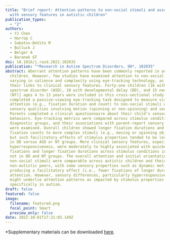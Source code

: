 ```yaml
---
title: "Brief report: Attention patterns to non-social stimuli and associations
  with sensory features in autistic children"
publication_types:
  - "2"
authors:
  - YJ Chen
  - Harrop C
  - Sabatos-DeVito M
  - Bulluck J
  - Belger A
  - Baranek GT
doi: 10.1016/j.rasd.2022.102035
publication: "*Research in Autism Spectrum Disorders, 98*, 102035"
abstract: Aberrant attention patterns have been commonly reported in autistic
  children. However, few studies have examined attention to non-social stimuli
  varying in salience and complexity using eye-tracking technology, as well as
  their links to clinical sensory features. Forty-one children [16 with autism
  spectrum disorder (ASD), 10 with developmental delay (DD), and 15 neurotypical
  (NT)] ages 4 to 13 years were included in this cross-sectional study. Children
  completed a passive-viewing eye-tracking task designed to measure visual
  attention (e.g., fixation duration and count) to non-social stimuli with
  sensory qualities involving motion (spinning or non-spinning) and sound.
  Parents completed a clinical questionnaire about their child’s sensory
  behaviors. Eye-tracking metrics were compared across stimulus conditions and
  diagnostic groups, and their associations with parent-report sensory features
  were examined. Overall children showed longer fixation durations and fewer
  fixation counts to more complex stimuli (e.g., moving or spinning objects),
  but such facilitatory effects of stimulus properties tended to be less evident
  in DD versus ASD or NT groups. More clinical sensory features, especially
  hyperresponsiveness, were moderately to highly associated with quicker initial
  fixations and longer fixation durations across stimulus conditions in ASD, but
  not in DD and NT groups. The overall attention and initial orientation to
  non-social stimuli were comparable across autistic children and their
  non-autistic peers, with some sensory properties such as dynamic motion
  producing a facilitatory effect (i.e., fewer fixations of longer durations) on
  attention. However, sensory differences, particularly hyperresponsiveness,
  might underlie attention patterns as impacted by stimulus properties
  specifically in autism.
draft: false
featured: false
image:
  filename: featured.png
  focal_point: Smart
  preview_only: false
date: 2022-10-01T17:21:03.149Z
---
```

\*Supplementary materials can be downloaded [here](https://drive.google.com/file/d/1gch5omh6QDbIOZzbBjX4TTenn7MknK_y/view?usp=share_link).
